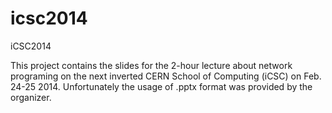 icsc2014
========

iCSC2014

This project contains the slides for the 2-hour lecture about network programing on the next inverted CERN School of Computing (iCSC) on Feb. 24-25 2014.
Unfortunately the usage of .pptx format was provided by the organizer.
